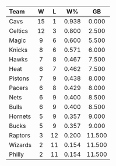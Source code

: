 | Team                             |  W  |  L  |  W%   |   GB   |
|:---------------------------------|:---:|:---:|:-----:|:------:|
| [](/r/clevelandcavs) Cavs        | 15  |  1  | 0.938 | 0.000  |
| [](/r/bostonceltics) Celtics     | 12  |  3  | 0.800 | 2.500  |
| [](/r/orlandomagic) Magic        |  9  |  6  | 0.600 | 5.500  |
| [](/r/nyknicks) Knicks           |  8  |  6  | 0.571 | 6.000  |
| [](/r/atlantahawks) Hawks        |  7  |  8  | 0.467 | 7.500  |
| [](/r/heat) Heat                 |  6  |  7  | 0.462 | 7.500  |
| [](/r/detroitpistons) Pistons    |  7  |  9  | 0.438 | 8.000  |
| [](/r/pacers) Pacers             |  6  |  8  | 0.429 | 8.000  |
| [](/r/gonets) Nets               |  6  |  9  | 0.400 | 8.500  |
| [](/r/chicagobulls) Bulls        |  6  |  9  | 0.400 | 8.500  |
| [](/r/charlottehornets) Hornets  |  5  |  9  | 0.357 | 9.000  |
| [](/r/mkebucks) Bucks            |  5  |  9  | 0.357 | 9.000  |
| [](/r/torontoraptors) Raptors    |  3  | 12  | 0.200 | 11.500 |
| [](/r/washingtonwizards) Wizards |  2  | 11  | 0.154 | 11.500 |
| [](/r/sixers) Philly             |  2  | 11  | 0.154 | 11.500 |